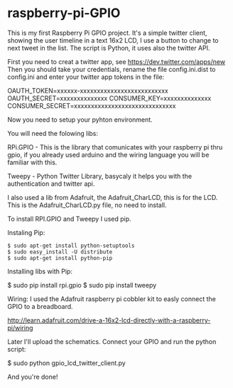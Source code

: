 raspberry-pi-GPIO
=================

This is my first Raspberry Pi GPIO project.
It's a simple twitter client, showing the user timeline in a text 16x2 LCD, I use a button to change to next tweet in the list. 
The script is Python, it uses also the twitter API.

First you need to creat a twitter app, see https://dev.twitter.com/apps/new
Then you should take your credentials, rename the file config.ini.dist to config.ini and enter your twitter app tokens in the file:

OAUTH_TOKEN=xxxxxx-xxxxxxxxxxxxxxxxxxxxxxxxxx
OAUTH_SECRET=xxxxxxxxxxxxxx
CONSUMER_KEY=xxxxxxxxxxxxxx
CONSUMER_SECRET=xxxxxxxxxxxxxxxxxxxxxxxxxxxxxx 

Now you need to setup your pyhton environment. 

You will need the folowing libs: 

RPi.GPIO - This is the library that comunicates with your raspberry pi thru gpio, if you already used arduino and the wiring language you will be familiar with this.

Tweepy - Python Twitter Library, basycaly it helps you with the authentication and twitter api.

I also used a lib from Adafruit, the Adafruit_CharLCD, this is for the LCD. This is the Adafruit_CharLCD.py file, no need to install.

To install RPI.GPIO and Tweepy I used pip.

Instaling Pip:

    $ sudo apt-get install python-setuptools
    $ sudo easy_install -U distribute
    $ sudo apt-get install python-pip

Installing libs with Pip:

   $ sudo pip install rpi.gpio
   $ sudo pip install tweepy

Wiring:
I used the Adafruit raspberry pi cobbler kit to easly connect the GPIO to a breadboard.
 
http://learn.adafruit.com/drive-a-16x2-lcd-directly-with-a-raspberry-pi/wiring

Later I'll upload the schematics.
Connect your GPIO and run the python script:

$ sudo python gpio_lcd_twitter_client.py 

And you're done!
 
